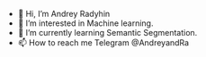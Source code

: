 - 👋 Hi, I’m Andrey Radyhin
- 👀 I’m interested in Machine learning.
- 🌱 I’m currently learning Semantic Segmentation.
- 📫 How to reach me Telegram @AndreyandRa

